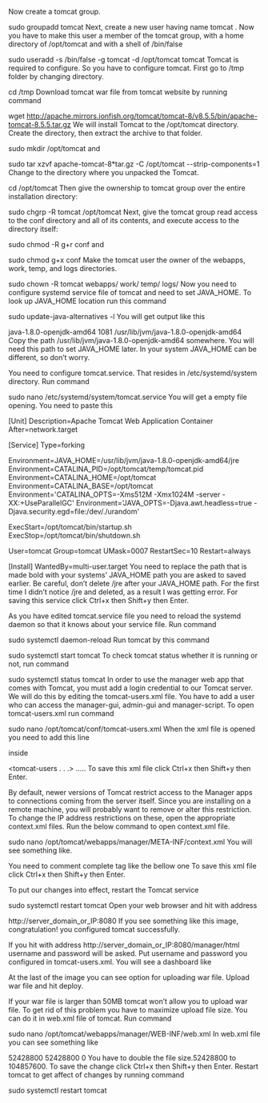 Now create a tomcat group.

sudo groupadd tomcat
Next, create a new user having name tomcat . Now you have to make this user a member of the tomcat group, with a home directory of /opt/tomcat and with a shell of /bin/false

sudo useradd -s /bin/false -g tomcat -d /opt/tomcat tomcat
Tomcat is required to configure. So you have to configure tomcat. First go to /tmp folder by changing directory.

cd /tmp
Download tomcat war file from tomcat website by running command

wget http://apache.mirrors.ionfish.org/tomcat/tomcat-8/v8.5.5/bin/apache-tomcat-8.5.5.tar.gz
We will install Tomcat to the /opt/tomcat directory. Create the directory, then extract the archive to that folder.

sudo mkdir /opt/tomcat
and

sudo tar xzvf apache-tomcat-8*tar.gz -C /opt/tomcat --strip-components=1
Change to the directory where you unpacked the Tomcat.

cd /opt/tomcat
Then give the ownership to tomcat group over the entire installation directory:

sudo chgrp -R tomcat /opt/tomcat
Next, give the tomcat group read access to the conf directory and all of its contents, and execute access to the directory itself:

sudo chmod -R g+r conf
and

sudo chmod g+x conf
Make the tomcat user the owner of the webapps, work, temp, and logs directories.

sudo chown -R tomcat webapps/ work/ temp/ logs/
Now you need to configure systemd service file of tomcat and need to set JAVA_HOME. To look up JAVA_HOME location run this command

sudo update-java-alternatives -l
You will get output like this

java-1.8.0-openjdk-amd64       1081       /usr/lib/jvm/java-1.8.0-openjdk-amd64
Copy the path /usr/lib/jvm/java-1.8.0-openjdk-amd64 somewhere. You will need this path to set JAVA_HOME later. In your system JAVA_HOME can be different, so don’t worry.

You need to configure tomcat.service. That resides in /etc/systemd/system directory. Run command

sudo nano /etc/systemd/system/tomcat.service
You will get a empty file opening. You need to paste this

[Unit]
Description=Apache Tomcat Web Application Container
After=network.target

[Service]
Type=forking

Environment=JAVA_HOME=/usr/lib/jvm/java-1.8.0-openjdk-amd64/jre
Environment=CATALINA_PID=/opt/tomcat/temp/tomcat.pid
Environment=CATALINA_HOME=/opt/tomcat
Environment=CATALINA_BASE=/opt/tomcat
Environment='CATALINA_OPTS=-Xms512M -Xmx1024M -server -XX:+UseParallelGC'
Environment='JAVA_OPTS=-Djava.awt.headless=true -Djava.security.egd=file:/dev/./urandom'

ExecStart=/opt/tomcat/bin/startup.sh
ExecStop=/opt/tomcat/bin/shutdown.sh

User=tomcat
Group=tomcat
UMask=0007
RestartSec=10
Restart=always

[Install]
WantedBy=multi-user.target
You need to replace the path that is made bold with your systems’ JAVA_HOME path you are asked to saved earlier. Be careful, don’t delete /jre after your JAVA_HOME path. For the first time I didn’t notice /jre and deleted, as a result I was getting error. For saving this service click Ctrl+x then Shift+y then Enter.

As you have edited tomcat.service file you need to reload the systemd daemon so that it knows about your service file. Run command

sudo systemctl daemon-reload
Run tomcat by this command

sudo systemctl start tomcat
To check tomcat status whether it is running or not, run command

sudo systemctl status tomcat
In order to use the manager web app that comes with Tomcat, you must add a login credential to our Tomcat server. We will do this by editing the tomcat-users.xml file. You have to add a user who can access the manager-gui, admin-gui and manager-script. To open tomcat-users.xml run command

sudo nano /opt/tomcat/conf/tomcat-users.xml
When the xml file is opened you need to add this line

<user username="admin" password="password" roles="manager-gui,admin-gui, manager-script"/>
inside

<tomcat-users . . .>
.....
</tomcat-users>
To save this xml file click Ctrl+x then Shift+y then Enter.

By default, newer versions of Tomcat restrict access to the Manager apps to connections coming from the server itself. Since you are installing on a remote machine, you will probably want to remove or alter this restriction. To change the IP address restrictions on these, open the appropriate context.xml files. Run the below command to open context.xml file.

sudo nano /opt/tomcat/webapps/manager/META-INF/context.xml
You will see something like.

<Context antiResourceLocking="false" privileged="true" >
  <Valve className="org.apache.catalina.valves.RemoteAddrValve"
         allow="127\.\d+\.\d+\.\d+|::1|0:0:0:0:0:0:0:1" />
</Context>
You need to comment complete <Valve .. /> tag like the bellow one

<Context antiResourceLocking="false" privileged="true" >
  <!--<Valve className="org.apache.catalina.valves.RemoteAddrValve"
         allow="127\.\d+\.\d+\.\d+|::1|0:0:0:0:0:0:0:1" />-->
</Context>
To save this xml file click Ctrl+x then Shift+y then Enter.

To put our changes into effect, restart the Tomcat service

sudo systemctl restart tomcat
Open your web browser and hit with address

http://server_domain_or_IP:8080
If you see something like this image, congratulation! you configured tomcat successfully.


If you hit with address http://server_domain_or_IP:8080/manager/html username and password will be asked. Put username and password you configured in tomcat-users.xml. You will see a dashboard like


At the last of the image you can see option for uploading war file. Upload war file and hit deploy.

If your war file is larger than 50MB tomcat won’t allow you to upload war file. To get rid of this problem you have to maximize upload file size. You can do it in web.xml file of tomcat. Run command

sudo nano /opt/tomcat/webapps/manager/WEB-INF/web.xml
In web.xml file you can see something like

<multipart-config>
   <max-file-size>52428800</max-file-size>
   <max-request-size>52428800</max-request-size>
   <file-size-threshold>0</file-size-threshold>
</multipart-config>
You have to double the file size.52428800 to 104857600. To save the change click Ctrl+x then Shift+y then Enter. Restart tomcat to get affect of changes by running command

sudo systemctl restart tomcat